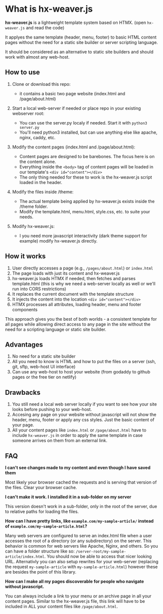 # What is hx-weaver.js

**hx-weaver.js** is a lightweight template system based on HTMX. (open `hx-weaver.js` and read the code)

It applyes the same template (header, menu, footer) to basic HTML content pages without the need for a static site builder or server scripting language.

It should be considered as an alternative to static site builders and should work with almost any web-host.

## How to use

1. Clone or download this repo:

   - it contains a basic two page website (index.html and /page/about.html)

2. Start a local web-server if needed or place repo in your existing webserver root:

   - You can use the server.py localy if needed. Start it with `python3 server.py`
   - You'll need python3 installed, but can use anything else like apache, nginx, caddy, etc.

3. Modify the content pages (index.html and /page/about.html):

   - Content pages are designed to be barebones. The focus here is on the content alone.
   - Everything inside the `<body>` tag of content pages will be loaded in our template's `<div id="content"></div>`
   - The only thing needed for these to work is the hx-weaver.js script loaded in the header.

4. Modify the files inside /theme:

   - The actual template being applied by hx-weaver.js exists inside the /theme folder.
   - Modify the template.html, menu.html, style.css, etc. to suite your needs.

5. Modify hx-weaver.js:
   - I you need more javascript interactivity (dark theme support for example) modify hx-weaver.js directly.

## How it works

1. User directly accesses a page (e.g., `/pages/about.html`) or `index.html`
2. The page loads with just its content and hx-weaver.js
3. hx-weaver.js loads HTMX if needed, then fetches and parses template.html (this is why we need a web-server locally as well or we'll run into CORS restrictions)
4. It replaces the current document with the template structure
5. It injects the content into the location `<div id="content"></div>`
6. HTMX processes all attributes, loading header, menu and footer components

This approach gives you the best of both worlds - a consistent template for all pages
while allowing direct access to any page in the site without the need for a scripting language or static site builder.

## Advantages

1. No need for a static site builder
2. All you need to know is HTML and how to put the files on a server (ssh, git, sftp, web-host UI interface)
3. Can use any web-host to host your website (from godaddy to github pages or the free tier on netlify)

## Drawbacks

1. You still need a local web server locally if you want to see how your site looks before pushing to your web-host.
2. Accesing any page on your website without javascript will not show the header, menu, footer or apply any css styles. Just the basic content of your page.
3. All your content pages like `index.html` or `/page/about.html` have to include `hx-weaver.js` in order to apply the same template in case someone arrives on them from an external link.

## FAQ

**I can't see changes made to my content and even though I have saved them**

Most likely your browser cached the requests and is serving that version of the files. Clear your browser cache.

**I can't make it work. I installed it in a sub-folder on my server**

This version doesn't work in a sub-folder, only in the root of the server, due to relative paths for loading the files.

**How can I have pretty links, like `example.com/my-sample-article/` instead of `example.com/my-sample-article.html`?**

Many web servers are configured to serve an index.html file when a user accesses the root of a directory (or any subdirectory) on the server.
This behavior is common for web servers like Apache, Nginx, and others. So you can have a folder structure like so: `/server-root/my-sample-article/index.html`.
You should now be able to access that nicer looking URL.
Alternativly you can also setup rewrites for your web-server (replacing the request `my-sample-article` with `my-sample-article.html`) however these are besides the point of this library.

**How can I make all my pages discoverable for people who navigate without javascript.**

You can always include a link to your menu or an archive page in all your content pages. Similar to the hx-weaver.js file, this link will have to be included in ALL your content files like `/page/about.html`.
